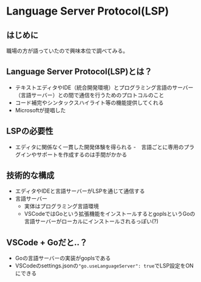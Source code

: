 # Language Server Protocol(LSP)

## はじめに

職場の方が語っていたので興味本位で調べてみる。

## Language Server Protocol(LSP)とは？

- テキストエディタやIDE（統合開発環境）とプログラミング言語のサーバー（言語サーバー）との間で通信を行うためのプロトコルのこと
- コード補完やシンタックスハイライト等の機能提供してくれる
- Microsoftが提唱した

## LSPの必要性

- エディタに関係なく一貫した開発体験を得られる
  -　言語ごとに専用のプラグインやサポートを作成するのは手間がかかる

## 技術的な構成

- エディタやIDEと言語サーバーがLSPを通じて通信する
- 言語サーバー
  - 実体はプログラミング言語環境
  - VSCodeではGoという拡張機能をインストールするとgoplsというGoの言語サーバーがローカルにインストールされるっぽい(?)

## VSCode + Goだと..？

- Goの言語サーバーの実装がgoplsである
- VSCodeのsettings.jsonの`"go.useLanguageServer": true`でLSP設定をONにできる
